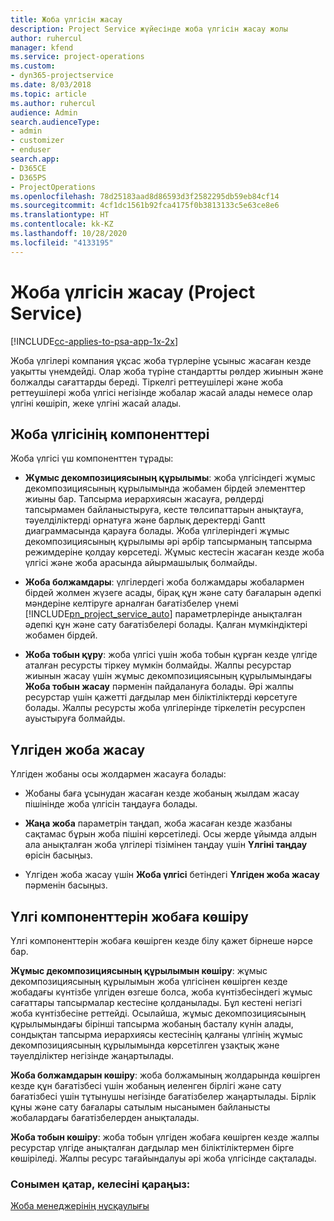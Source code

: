 ```yaml
---
title: Жоба үлгісін жасау
description: Project Service жүйесінде жоба үлгісін жасау жолы
author: ruhercul
manager: kfend
ms.service: project-operations
ms.custom:
- dyn365-projectservice
ms.date: 8/03/2018
ms.topic: article
ms.author: ruhercul
audience: Admin
search.audienceType:
- admin
- customizer
- enduser
search.app:
- D365CE
- D365PS
- ProjectOperations
ms.openlocfilehash: 78d25183aad8d86593d3f2582295db59eb84cf14
ms.sourcegitcommit: 4cf1dc1561b92fca4175f0b3813133c5e63ce8e6
ms.translationtype: HT
ms.contentlocale: kk-KZ
ms.lasthandoff: 10/28/2020
ms.locfileid: "4133195"
---
```

# <a name="create-a-project-template-project-service"></a>Жоба үлгісін жасау (Project Service)

[!INCLUDE[cc-applies-to-psa-app-1x-2x](../includes/cc-applies-to-psa-app-1x-2x.md)]

Жоба үлгілері компания ұқсас жоба түрлеріне ұсыныс жасаған кезде уақытты үнемдейді. Олар жоба түріне стандартты рөлдер жиынын және болжалды сағаттарды береді. Тіркелгі реттеушілері және жоба реттеушілері жоба үлгісі негізінде жобалар жасай алады немесе олар үлгіні көшіріп, жеке үлгіні жасай алады.  
  
## <a name="components-of-project-template"></a>Жоба үлгісінің компоненттері
 Жоба үлгісі үш компоненттен тұрады:  
  
- **Жұмыс декомпозициясының құрылымы**: жоба үлгісіндегі жұмыс декомпозициясының құрылымында жобамен бірдей элементтер жиыны бар. Тапсырма иерархиясын жасауға, рөлдерді тапсырмамен байланыстыруға, кесте төлсипаттарын анықтауға, тәуелділіктерді орнатуға және барлық деректерді Gantt диаграммасында қарауға болады. Жоба үлгілеріндегі жұмыс декомпозициясының құрылымы әрі әрбір тапсырманың тапсырма режимдеріне қолдау көрсетеді. Жұмыс кестесін жасаған кезде жоба үлгісі және жоба арасында айырмашылық болмайды.  
  
- **Жоба болжамдары**: үлгілердегі жоба болжамдары жобалармен бірдей жолмен жүзеге асады, бірақ құн және сату бағаларын әдепкі мәндеріне келтіруге арналған бағатізбелер үнемі [!INCLUDE[pn_project_service_auto](../includes/pn-project-service-auto.md)] параметрлерінде анықталған әдепкі құн және сату бағатізбелері болады. Қалған мүмкіндіктері жобамен бірдей.  
  
- **Жоба тобын құру**: жоба үлгісі үшін жоба тобын құрған кезде үлгіде аталған ресурсты тіркеу мүмкін болмайды. Жалпы ресурстар жиынын жасау үшін жұмыс декомпозициясының құрылымындағы **Жоба тобын жасау** пәрменін пайдалануға болады. Әрі жалпы ресурстар үшін қажетті дағдылар мен біліктіліктерді көрсетуге болады. Жалпы ресурсты жоба үлгілерінде тіркелетін ресурспен ауыстыруға болмайды.  
  
## <a name="create-a-project-from-a-template"></a>Үлгіден жоба жасау  
 Үлгіден жобаны осы жолдармен жасауға болады:  
  
-   Жобаны баға ұсынудан жасаған кезде жобаның жылдам жасау пішінінде жоба үлгісін таңдауға болады.  
  
-   **Жаңа жоба** параметрін таңдап, жоба жасаған кезде жазбаны сақтамас бұрын жоба пішіні көрсетіледі. Осы жерде ұйымда алдын ала анықталған жоба үлгілері тізімінен таңдау үшін **Үлгіні таңдау** өрісін басыңыз.  
  
-   Үлгіден жоба жасау үшін **Жоба үлгісі** бетіндегі **Үлгіден жоба жасау** пәрменін басыңыз.  
  
## <a name="copying-components-of-a-template-to-a-project"></a>Үлгі компоненттерін жобаға көшіру  
 Үлгі компоненттерін жобаға көшірген кезде білу қажет бірнеше нәрсе бар.  
  
 **Жұмыс декомпозициясының құрылымын көшіру**: жұмыс декомпозициясының құрылымын жоба үлгісінен көшірген кезде жобадағы күнтізбе үлгіден өзгеше болса, жоба күнтізбесіндегі жұмыс сағаттары тапсырмалар кестесіне қолданылады. Бұл кестені негізгі жоба күнтізбесіне реттейді. Осылайша, жұмыс декомпозициясының құрылымындағы бірінші тапсырма жобаның басталу күнін алады, сондықтан тапсырма иерархиясы кестесінің қалғаны үлгінің жұмыс декомпозициясының құрылымында көрсетілген ұзақтық және тәуелділіктер негізінде жаңартылады.  
  
 **Жоба болжамдарын көшіру**: жоба болжамының жолдарында көшірген кезде құн бағатізбесі үшін жобаның иеленген бірлігі және сату бағатізбесі үшін тұтынушы негізінде бағатізбелер жаңартылады. Бірлік құны және сату бағалары сатылым нысанымен байланысты жобалардағы бағатізбелерден анықталады.  
  
 **Жоба тобын көшіру**: жоба тобын үлгіден жобаға көшірген кезде жалпы ресурстар үлгіде анықталған дағдылар мен біліктіліктермен бірге көшіріледі. Жалпы ресурс тағайындалуы әрі жоба үлгісінде сақталады.  
  
### <a name="see-also"></a>Сонымен қатар, келесіні қараңыз:  
 [Жоба менеджерінің нұсқаулығы](../psa/project-manager-guide.md)
